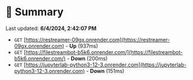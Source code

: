 # 📖 Summary
Last updated: **6/4/2024, 2:42:07 PM**

- `GET` [https://restreamer-09gx.onrender.com](https://restreamer-09gx.onrender.com) - **Up** (937ms)
- `GET` [https://filestreambot-b5k6.onrender.com/](https://filestreambot-b5k6.onrender.com/) - **Down** (200ms)
- `GET` [https://jupyterlab-python3-12-3.onrender.com](https://jupyterlab-python3-12-3.onrender.com) - **Down** (151ms)
